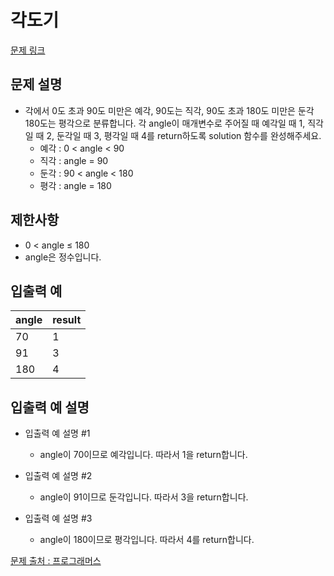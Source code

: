 # 각도기
[문제 링크](https://school.programmers.co.kr/learn/courses/30/lessons/120829)

## 문제 설명
- 각에서 0도 초과 90도 미만은 예각, 90도는 직각, 90도 초과 180도 미만은 둔각 180도는 평각으로 분류합니다. 각 angle이 매개변수로 주어질 때 예각일 때 1, 직각일 때 2, 둔각일 때 3, 평각일 때 4를 return하도록 solution 함수를 완성해주세요.
    - 예각 : 0 < angle < 90
    - 직각 : angle = 90
    - 둔각 : 90 < angle < 180
    - 평각 : angle = 180


## 제한사항
- 0 < angle ≤ 180
- angle은 정수입니다.

## 입출력 예
|angle|result|
|---|---|
|70|1|
|91|3|
|180|4|

## 입출력 예 설명

- 입출력 예 설명 #1
  - angle이 70이므로 예각입니다. 따라서 1을 return합니다.

- 입출력 예 설명 #2
  - angle이 91이므로 둔각입니다. 따라서 3을 return합니다.

- 입출력 예 설명 #3
  - angle이 180이므로 평각입니다. 따라서 4를 return합니다.

[문제 출처 : 프로그래머스](https://school.programmers.co.kr/learn/challenges?order=acceptance_desc&levels=0)
